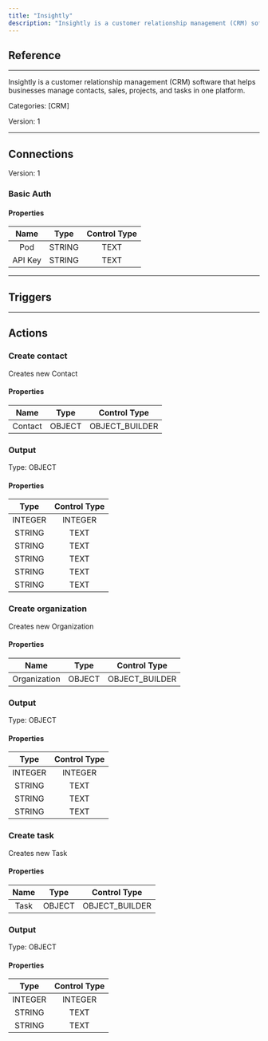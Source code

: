 ```yaml
---
title: "Insightly"
description: "Insightly is a customer relationship management (CRM) software that helps businesses manage contacts, sales, projects, and tasks in one platform."
---
```

## Reference
<hr />

Insightly is a customer relationship management (CRM) software that helps businesses manage contacts, sales, projects, and tasks in one platform.


Categories: [CRM]


Version: 1

<hr />



## Connections

Version: 1


### Basic Auth

#### Properties

|      Name      |     Type     |     Control Type     |
|:--------------:|:------------:|:--------------------:|
| Pod | STRING | TEXT  |
| API Key | STRING | TEXT  |





<hr />



## Triggers



<hr />



## Actions


### Create contact
Creates new Contact

#### Properties

|      Name      |     Type     |     Control Type     |
|:--------------:|:------------:|:--------------------:|
| Contact | OBJECT | OBJECT_BUILDER  |


### Output



Type: OBJECT

#### Properties

|     Type     |     Control Type     |
|:------------:|:--------------------:|
| INTEGER | INTEGER  |
| STRING | TEXT  |
| STRING | TEXT  |
| STRING | TEXT  |
| STRING | TEXT  |
| STRING | TEXT  |





### Create organization
Creates new Organization

#### Properties

|      Name      |     Type     |     Control Type     |
|:--------------:|:------------:|:--------------------:|
| Organization | OBJECT | OBJECT_BUILDER  |


### Output



Type: OBJECT

#### Properties

|     Type     |     Control Type     |
|:------------:|:--------------------:|
| INTEGER | INTEGER  |
| STRING | TEXT  |
| STRING | TEXT  |
| STRING | TEXT  |





### Create task
Creates new Task

#### Properties

|      Name      |     Type     |     Control Type     |
|:--------------:|:------------:|:--------------------:|
| Task | OBJECT | OBJECT_BUILDER  |


### Output



Type: OBJECT

#### Properties

|     Type     |     Control Type     |
|:------------:|:--------------------:|
| INTEGER | INTEGER  |
| STRING | TEXT  |
| STRING | TEXT  |






